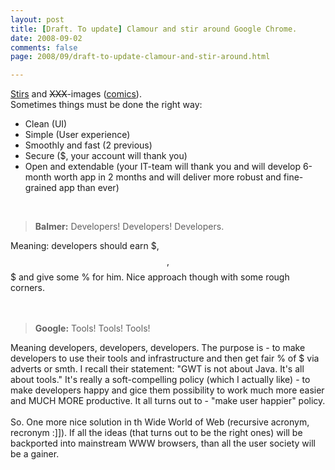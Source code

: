 ```yaml
---
layout: post
title: [Draft. To update] Clamour and stir around Google Chrome.
date: 2008-09-02
comments: false
page: 2008/09/draft-to-update-clamour-and-stir-around.html

---
```


<a href="http://blogoscoped.com/archive/2008-09-01-n47.html">Stirs</a> and <s>XXX</s>-images (<a href="http://blogoscoped.com/google-chrome/">comics</a>).<br />Sometimes things must be done the right way:<br /><ul><li>Clean (UI)</li><li>Simple (User experience)</li><li>Smoothly and fast (2 previous)</li><li>Secure ($, your account will thank you)</li><li>Open and extendable (your IT-team will thank you and will develop 6-month worth app in 2 months and will deliver more robust and fine-grained app than ever)<br /></li></ul><span style="font-weight: bold;"></span><br /><blockquote><span style="font-weight: bold;">Balmer:</span> Developers! Developers! Developers.</blockquote>Meaning: developers should earn $, $$, $$$ and give some % for him. Nice approach though with some rough corners.<br /><span style="font-weight: bold;"><br /></span><br /><blockquote><span style="font-weight: bold;">Google:</span> Tools! Tools! Tools! </blockquote>Meaning developers, developers, developers. The purpose is - to make developers to use their tools and infrastructure and then get fair % of $ via adverts or smth. I recall their statement: "GWT is not about Java. It's all about tools." It's really a soft-compelling policy (which I actually like) - to make developers happy and gice them possibility to work much more easier and MUCH MORE productive. It all turns out to - "make user happier" policy.<br /><br />So. One more nice solution in th Wide World of Web (recursive acronym, recronym :]]). If all the ideas (that turns out to be the right ones) will be backported into mainstream WWW browsers, than all the user society will be a gainer.

